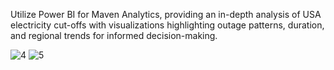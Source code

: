 Utilize Power BI for Maven Analytics, providing an in-depth analysis of USA electricity cut-offs with visualizations highlighting outage patterns, duration, and regional trends for informed decision-making.

![4](https://github.com/Marwaa-Samir/Analysis-of-USA-electricity-cut-off-data-using-power-bi/assets/156473237/a8b41e69-cd7b-48d2-b62a-4c6e75c4b514)
![5](https://github.com/Marwaa-Samir/Analysis-of-USA-electricity-cut-off-data-using-power-bi/assets/156473237/c8d5ed47-6144-4d0e-871e-ef51e07ba22e)
